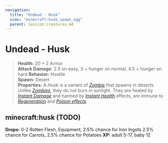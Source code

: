 ```yaml
---
navigation:
  title: "Undead - Husk"
  icon: "minecraft:husk_spawn_egg"
  parent: lexicon:creatures.md
---
```


# Undead - Husk

> __Health:__ 20 + 2 Armor  
> __Attack Damage:__ 
2.5 on easy, 3 + hunger on normal, 4.5 + hunger on hard 
> __Behavior:__ Hostile     
> __Spawn:__ Desert    
> __Properties:__ 
A *Husk* is a variant of [*Zombie*](./undead-zombie.md) that spawns in deserts. Unlike [*Zombies*](./undead-zombie.md), they do not burn in sunlight. They are healed by [*Instant Damage*](../brewing/effects.md#instant_damage) and harmed by [*Instant Health*](../brewing/effects.md#instant_health) effects, are immune to [*Regeneration*](../brewing/effects.md#regeneration) and [*Poison effects*](../brewing/effects.md#poison).

## minecraft:husk (TODO)

<GameScene zoom={4}>
  <Entity id="minecraft:husk" />
</GameScene>

__Drops:__ 0-2 Rotten Flesh, Equipment, 2.5% chance for Iron Ingots 2.5% chance for Carrots, 2.5% chance for Potatoes 
__XP:__ adult 5-17, baby 12

